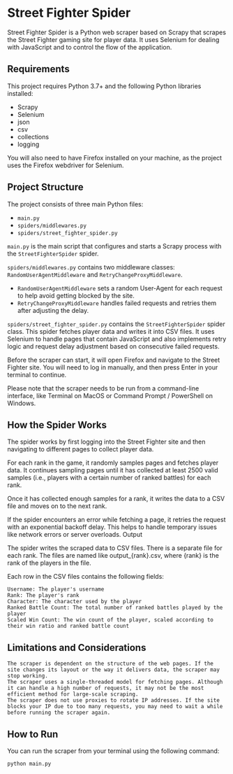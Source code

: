 # Street Fighter Spider

Street Fighter Spider is a Python web scraper based on Scrapy that scrapes the Street Fighter gaming site for player data. It uses Selenium for dealing with JavaScript and to control the flow of the application.

## Requirements

This project requires Python 3.7+ and the following Python libraries installed:

- Scrapy
- Selenium
- json
- csv
- collections
- logging

You will also need to have Firefox installed on your machine, as the project uses the Firefox webdriver for Selenium.

## Project Structure

The project consists of three main Python files:

- `main.py`
- `spiders/middlewares.py`
- `spiders/street_fighter_spider.py`

`main.py` is the main script that configures and starts a Scrapy process with the `StreetFighterSpider` spider.

`spiders/middlewares.py` contains two middleware classes: `RandomUserAgentMiddleware` and `RetryChangeProxyMiddleware`.

- `RandomUserAgentMiddleware` sets a random User-Agent for each request to help avoid getting blocked by the site.
- `RetryChangeProxyMiddleware` handles failed requests and retries them after adjusting the delay.

`spiders/street_fighter_spider.py` contains the `StreetFighterSpider` spider class. This spider fetches player data and writes it into CSV files. It uses Selenium to handle pages that contain JavaScript and also implements retry logic and request delay adjustment based on consecutive failed requests.

Before the scraper can start, it will open Firefox and navigate to the Street Fighter site. You will need to log in manually, and then press Enter in your terminal to continue.

Please note that the scraper needs to be run from a command-line interface, like Terminal on MacOS or Command Prompt / PowerShell on Windows.

## How the Spider Works

The spider works by first logging into the Street Fighter site and then navigating to different pages to collect player data.

For each rank in the game, it randomly samples pages and fetches player data. It continues sampling pages until it has collected at least 2500 valid samples (i.e., players with a certain number of ranked battles) for each rank.

Once it has collected enough samples for a rank, it writes the data to a CSV file and moves on to the next rank.

If the spider encounters an error while fetching a page, it retries the request with an exponential backoff delay. This helps to handle temporary issues like network errors or server overloads.
Output

The spider writes the scraped data to CSV files. There is a separate file for each rank. The files are named like output_{rank}.csv, where {rank} is the rank of the players in the file.

Each row in the CSV files contains the following fields:

    Username: The player's username
    Rank: The player's rank
    Character: The character used by the player
    Ranked Battle Count: The total number of ranked battles played by the player
    Scaled Win Count: The win count of the player, scaled according to their win ratio and ranked battle count

## Limitations and Considerations

    The scraper is dependent on the structure of the web pages. If the site changes its layout or the way it delivers data, the scraper may stop working.
    The scraper uses a single-threaded model for fetching pages. Although it can handle a high number of requests, it may not be the most efficient method for large-scale scraping.
    The scraper does not use proxies to rotate IP addresses. If the site blocks your IP due to too many requests, you may need to wait a while before running the scraper again.

## How to Run

You can run the scraper from your terminal using the following command:

```shell
python main.py
